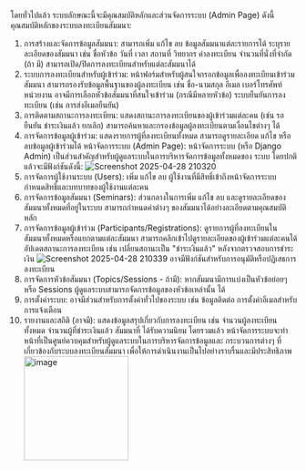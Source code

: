 โดยทั่วไปแล้ว ระบบลักษณะนี้จะมีคุณสมบัติหลักและส่วนจัดการระบบ (Admin Page) ดังนี้ 
คุณสมบัติหลักของระบบลงทะเบียนสัมมนา: 
1. การสร้างและจัดการข้อมูลสัมมนา: 
สามารถเพิ่ม แก้ไข ลบ ข้อมูลสัมมนาแต่ละรายการได้ 
ระบุรายละเอียดของสัมมนา เช่น ชื่อหัวข้อ วันที่ เวลา สถานที่ วิทยากร ค่าลงทะเบียน จำนวนที่นั่งที่จำกัด (ถ้า มี) 
สามารถเปิด/ปิดการลงทะเบียนสำหรับแต่ละสัมมนาได้ 
2. ระบบการลงทะเบียนสำหรับผู้เข้าร่วม: 
หน้าฟอร์มสำหรับผู้สนใจกรอกข้อมูลเพื่อลงทะเบียนเข้าร่วมสัมมนา 
สามารถรองรับข้อมูลพื้นฐานของผู้ลงทะเบียน เช่น ชื่อ-นามสกุล อีเมล เบอร์โทรศัพท์ หน่วยงาน 
อาจมีการเลือกหัวข้อสัมมนาที่สนใจเข้าร่วม (กรณีมีหลายหัวข้อ) 
ระบบยืนยันการลงทะเบียน (เช่น การส่งอีเมลยืนยัน) 
3. การติดตามสถานะการลงทะเบียน: 
แสดงสถานะการลงทะเบียนของผู้เข้าร่วมแต่ละคน (เช่น รอยืนยัน ชำระเงินแล้ว ยกเลิก) 
สามารถค้นหาและกรองข้อมูลผู้ลงทะเบียนตามเงื่อนไขต่างๆ ได้ 
4. การจัดการข้อมูลผู้เข้าร่วม: 
แสดงรายการผู้ที่ลงทะเบียนทั้งหมด 
สามารถดูรายละเอียด แก้ไข หรือลบข้อมูลผู้เข้าร่วมได้
หน้าจัดการระบบ (Admin Page): 
หน้าจัดการระบบ (หรือ Django Admin) เป็นส่วนสำคัญสำหรับผู้ดูแลระบบในการบริหารจัดการข้อมูลทั้งหมดของ ระบบ โดยปกติแล้วจะมีฟังก์ชันดังนี้:
 ![Screenshot 2025-04-28 210320](https://github.com/user-attachments/assets/aa3f3ee4-f526-4c1e-8cae-3ec655950c40)
1. การจัดการผู้ใช้งานระบบ (Users): 
เพิ่ม แก้ไข ลบ ผู้ใช้งานที่มีสิทธิ์เข้าถึงหน้าจัดการระบบ 
กำหนดสิทธิ์และบทบาทของผู้ใช้งานแต่ละคน 
2. การจัดการข้อมูลสัมมนา (Seminars): 
ส่วนกลางในการเพิ่ม แก้ไข ลบ และดูรายละเอียดของสัมมนาทั้งหมดที่อยู่ในระบบ 
สามารถกำหนดค่าต่างๆ ของสัมมนาได้อย่างละเอียดตามคุณสมบัติหลัก 
3. การจัดการข้อมูลผู้เข้าร่วม (Participants/Registrations): 
ดูรายการผู้ที่ลงทะเบียนในสัมมนาทั้งหมดหรือแยกตามแต่ละสัมมนา 
สามารถคลิกเข้าไปดูรายละเอียดของผู้เข้าร่วมแต่ละคนได้ 
อัปเดตสถานะการลงทะเบียน เช่น เปลี่ยนสถานะเป็น "ชำระเงินแล้ว" หลังจากตรวจสอบการชำระเงิน
![Screenshot 2025-04-28 210339](https://github.com/user-attachments/assets/62c9c9ff-0705-4403-be98-658e682ce909)
อาจมีฟังก์ชันสำหรับการอนุมัติหรือปฏิเสธการลงทะเบียน 
5. การจัดการหัวข้อสัมมนา (Topics/Sessions - ถ้ามี): 
หากสัมมนามีการแบ่งเป็นหัวข้อย่อยๆ หรือ Sessions ผู้ดูแลระบบสามารถจัดการข้อมูลของหัวข้อเหล่านั้น ได้ 
6. การตั้งค่าระบบ: 
อาจมีส่วนสำหรับการตั้งค่าทั่วไปของระบบ เช่น ข้อมูลติดต่อ การตั้งค่าอีเมลสำหรับการแจ้งเตือน
7. รายงานและสถิติ (อาจมี): 
แสดงข้อมูลสรุปเกี่ยวกับการลงทะเบียน เช่น จำนวนผู้ลงทะเบียนทั้งหมด จำนวนผู้ที่ชำระเงินแล้ว สัมมนาที่ ได้รับความนิยม 
โดยรวมแล้ว หน้าจัดการระบบจะทำหน้าที่เป็นศูนย์ควบคุมสำหรับผู้ดูแลระบบในการบริหารจัดการข้อมูลและ กระบวนการต่างๆ ที่เกี่ยวข้องกับระบบลงทะเบียนสัมมนา เพื่อให้การดำเนินงานเป็นไปอย่างราบรื่นและมีประสิทธิภาพ 
[<img width="183" alt="image" src="https://github.com/user-attachments/assets/eb7a4a42-65a3-4d0d-b7d2-501387b6a34a" />](https://youtu.be/1w--srHAzLM)
